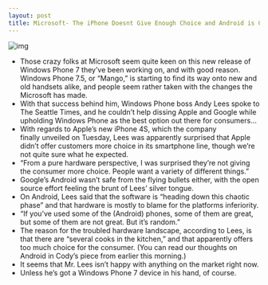 ```yaml
---
layout: post
title: Microsoft- The iPhone Doesnt Give Enough Choice and Android is Chaotic
---
```

![img](http://media.idownloadblog.com/wp-content/uploads/2011/10/andylees-ms.jpeg)
* Those crazy folks at Microsoft seem quite keen on this new release of Windows Phone 7 they’ve been working on, and with good reason. Windows Phone 7.5, or “Mango,” is starting to find its way onto new and old handsets alike, and people seem rather taken with the changes the Microsoft has made.
* With that success behind him, Windows Phone boss Andy Lees spoke to The Seattle Times, and he couldn’t help dissing Apple and Google while upholding Windows Phone as the best option out there for consumers…
* With regards to Apple’s new iPhone 4S, which the company finally unveiled on Tuesday, Lees was apparently surprised that Apple didn’t offer customers more choice in its smartphone line, though we’re not quite sure what he expected.
* “From a pure hardware perspective, I was surprised they’re not giving the consumer more choice. People want a variety of different things.”
* Google’s Android wasn’t safe from the flying bullets either, with the open source effort feeling the brunt of Lees’ silver tongue.
* On Android, Lees said that the software is “heading down this chaotic phase” and that hardware is mostly to blame for the platforms inferiority.
* “If you’ve used some of the (Android) phones, some of them are great, but some of them are not great. But it’s random.”
* The reason for the troubled hardware landscape, according to Lees, is that there are “several cooks in the kitchen,” and that apparently offers too much choice for the consumer. (You can read our thoughts on Android in Cody’s piece from earlier this morning.)
* It seems that Mr. Lees isn’t happy with anything on the market right now.
* Unless he’s got a Windows Phone 7 device in his hand, of course.

